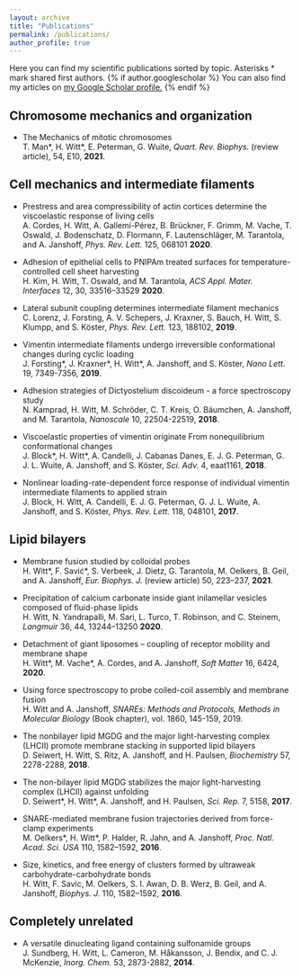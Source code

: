 ```yaml
---
layout: archive
title: "Publications"
permalink: /publications/
author_profile: true
---
```


Here you can find my scientific publications sorted by topic. Asterisks \* mark shared first authors. {% if author.googlescholar %}
  You can also find my articles on <u><a href="{{author.googlescholar}}">my Google Scholar profile</a>.</u>
{% endif %}


## Chromosome mechanics and organization

- The Mechanics of mitotic chromosomes  
T. Man\*, H. Witt\*, E. Peterman, G. Wuite, *Quart. Rev. Biophys.* (review article), 54, E10, **2021**.  

## Cell mechanics and intermediate filaments

- Prestress and area compressibility of actin cortices determine the viscoelastic response of living cells  
A. Cordes, H. Witt, A. Gallemí-Pérez, B. Brückner, F. Grimm, M. Vache, T. Oswald, J. Bodenschatz, D. Flormann, F. Lautenschläger, M. Tarantola, and A. Janshoff, *Phys. Rev. Lett.* 125, 068101 **2020**.  

- Adhesion of epithelial cells to PNIPAm treated surfaces for temperature-controlled cell sheet harvesting  
H. Kim, H. Witt, T. Oswald, and M. Tarantola, *ACS Appl. Mater. Interfaces* 12, 30, 33516–33529 **2020**.  

- Lateral subunit coupling determines intermediate filament mechanics  
C. Lorenz, J. Forsting, A. V. Schepers, J. Kraxner, S. Bauch, H. Witt, S. Klumpp, and S. Köster, *Phys. Rev. Lett.* 123, 188102, **2019**.  

- Vimentin intermediate filaments undergo irreversible conformational changes during cyclic loading  
J. Forsting\*, J. Kraxner\*, H. Witt\*, A. Janshoff, and S. Köster, *Nano Lett.* 19, 7349-7356, **2019**.

- Adhesion strategies of Dictyostelium discoideum - a force spectroscopy study  
N. Kamprad, H. Witt, M. Schröder, C. T. Kreis, O. Bäumchen, A. Janshoff, and M. Tarantola, *Nanoscale* 10, 22504-22519, **2018**.

- Viscoelastic properties of vimentin originate From nonequilibrium conformational changes  
J. Block\*, H. Witt\*, A. Candelli, J. Cabanas Danes, E. J. G. Peterman, G. J. L. Wuite, A. Janshoff, and S. Köster, *Sci. Adv.* 4, eaat1161, **2018**.

- Nonlinear loading-rate-dependent force response of individual vimentin intermediate filaments to applied strain  
J. Block, H. Witt, A. Candelli, E. J. G. Peterman, G. J. L. Wuite, A. Janshoff, and S. Köster, *Phys. Rev. Lett.* 118, 048101, **2017**.  

## Lipid bilayers

- Membrane fusion studied by colloidal probes  
H. Witt\*, F. Savić\*, S. Verbeek, J. Dietz, G. Tarantola, M. Oelkers, B. Geil, and A. Janshoff, *Eur. Biophys. J.* (review article) 50, 223–237, **2021**.
 
- Precipitation of calcium carbonate inside giant inilamellar vesicles composed of fluid-phase lipids  
H. Witt, N. Yandrapalli, M. Sari, L. Turco, T. Robinson, and C. Steinem, *Langmuir* 36, 44, 13244–13250 **2020**.  

- Detachment of giant liposomes – coupling of receptor mobility and membrane shape  
H. Witt\*, M. Vache\*, A. Cordes, and A. Janshoff, *Soft Matter* 16, 6424, **2020**.  

- Using force spectroscopy to probe coiled-coil assembly and membrane fusion  
H. Witt and A. Janshoff, *SNAREs: Methods and Protocols, Methods in Molecular Biology* (Book chapter), vol. 1860, 145-159, 2019.

- The nonbilayer lipid MGDG and the major light-harvesting complex (LHCII) promote membrane stacking in supported lipid bilayers  
D. Seiwert, H. Witt, S. Ritz, A. Janshoff, and H. Paulsen, *Biochemistry* 57, 2278-2288, **2018**.

- The non-bilayer lipid MGDG stabilizes the major light-harvesting complex (LHCII) against unfolding  
D. Seiwert\*, H. Witt\*, A. Janshoff, and H. Paulsen, *Sci. Rep.* 7, 5158, **2017**.  

- SNARE-mediated membrane fusion trajectories derived from force-clamp experiments  
M. Oelkers\*, H. Witt\*, P. Halder, R. Jahn, and A. Janshoff, *Proc. Natl. Acad. Sci. USA* 110, 1582–1592, **2016**.  

- Size, kinetics, and free energy of clusters formed by ultraweak carbohydrate-carbohydrate bonds  
H. Witt, F. Savic, M. Oelkers, S. I. Awan, D. B. Werz, B. Geil, and A. Janshoff, *Biophys. J.* 110, 1582–1592, **2016**.  

## Completely unrelated

- A versatile dinucleating ligand containing sulfonamide groups  
J. Sundberg, H. Witt, L. Cameron, M. Håkansson, J. Bendix, and C. J. McKenzie, *Inorg. Chem.* 53, 2873-2882, **2014**.


